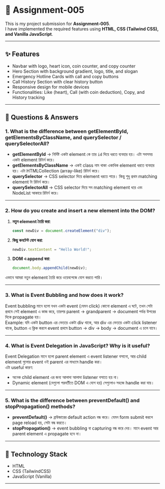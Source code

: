 # 📘 Assignment-005

This is my project submission for **Assignment-005**.  
I have implemented the required features using **HTML, CSS (Tailwind CSS), and Vanilla JavaScript**.

---

## ✨ Features
- Navbar with logo, heart icon, coin counter, and copy counter  
- Hero Section with background gradient, logo, title, and slogan  
- Emergency Hotline Cards with call and copy buttons  
- Call History Section with clear history button  
- Responsive design for mobile devices  
- Functionalities: Like (heart), Call (with coin deduction), Copy, and History tracking  

---

## 📝 Questions & Answers

### 1. What is the difference between getElementById, getElementsByClassName, and querySelector / querySelectorAll?

- **getElementById** → নির্দিষ্ট একটা element কে তার `id` দিয়ে ধরতে ব্যবহার হয়। এটা সবসময় একটা element রিটার্ন করে।  
- **getElementsByClassName** → একই class নাম থাকা একাধিক element ধরতে ব্যবহার হয়। এটা HTMLCollection (array-like) রিটার্ন করে।  
- **querySelector** → CSS selector দিয়ে element ধরতে পারে। কিন্তু শুধু প্রথম matching element টা রিটার্ন করে।  
- **querySelectorAll** → CSS selector দিয়ে সব matching element ধরে এবং NodeList আকারে রিটার্ন করে।  

---

### 2. How do you create and insert a new element into the DOM?

1. **নতুন element তৈরি করা**:  
   ```js
   const newDiv = document.createElement("div");
   ```
2. **কিছু কনটেন্ট যোগ করা**:  
   ```js
   newDiv.textContent = "Hello World!";
   ```
3. **DOM এ append করা**:  
   ```js
   document.body.appendChild(newDiv);
   ```

এভাবে আমরা নতুন element তৈরি করে ওয়েবপেজে যোগ করতে পারি।

---

### 3. What is Event Bubbling and how does it work?

Event bubbling মানে হলো যখন একটা event (যেমন click) কোনো element এ ঘটে, তখন সেটা প্রথমে সেই element এ কাজ করে, তারপর parent → grandparent → document পর্যন্ত উপরের দিকে propagate হয়।  
Example: যদি একটা button এর ভেতরে একটা div থাকে, আর div এর ভেতরে একটা click listener থাকে, button এ ক্লিক করলে event প্রথমে button → div → body → document এ চলে যাবে।

---

### 4. What is Event Delegation in JavaScript? Why is it useful?

Event Delegation মানে হলো parent element এ event listener বসানো, আর child element গুলোর event ওই parent এর মাধ্যমে handle করা।  
এটা useful কারণ:  
- অনেক child element এর জন্য আলাদা আলাদা listener বসাতে হয় না।  
- Dynamic element (যেগুলো পরবর্তীতে DOM এ যোগ হয়) সেগুলোও সহজে handle করা যায়।  

---

### 5. What is the difference between preventDefault() and stopPropagation() methods?

- **preventDefault()** → ব্রাউজারের default action বন্ধ করে। যেমন form submit করলে page reload হয়, সেটা বন্ধ করতে।  
- **stopPropagation()** → event bubbling বা capturing বন্ধ করে দেয়। মানে event আর parent element এ propagate হবে না।  

---

## 🚀 Technology Stack
- HTML  
- CSS (TailwindCSS)  
- JavaScript (Vanilla)  

---
